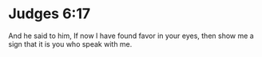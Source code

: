 # Judges 6:17

And he said to him, If now I have found favor in your eyes, then show me a sign that it is you who speak with me.
